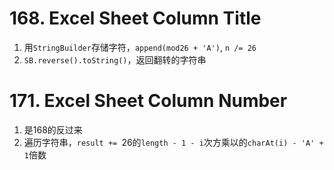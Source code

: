 # 168. Excel Sheet Column Title

1. 用`StringBuilder`存储字符，`append(mod26 + 'A')`, `n /= 26` 
2. `SB.reverse().toString()`，返回翻转的字符串



# 171. Excel Sheet Column Number

1. 是168的反过来
2. 遍历字符串，`result += `26的`length - 1 - i`次方乘以的`charAt(i) - 'A' + 1`倍数